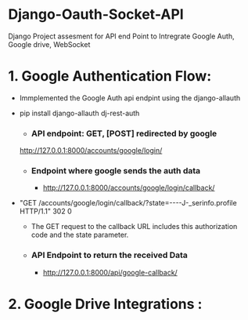 # Django-Oauth-Socket-API
Django Project assesment for API end Point to Intregrate Google Auth, Google drive, WebSocket 



# 1. Google Authentication Flow:
- Immplemented the Google Auth api endpint using the django-allauth
- pip install django-allauth dj-rest-auth

    -  ### API endpoint: GET,  [POST] redirected by google
    http://127.0.0.1:8000/accounts/google/login/

    - ###  Endpoint where google sends the auth data
        - http://127.0.0.1:8000/accounts/google/login/callback/

- "GET /accounts/google/login/callback/?state=----J-_serinfo.profile HTTP/1.1" 302 0
    - The GET request to the callback URL includes this authorization code and the state parameter.

   - ### API Endpoint to return the received Data
        - http://127.0.0.1:8000/api/google-callback/


# 2. Google Drive Integrations :
